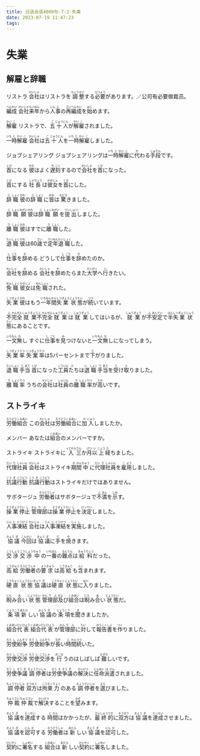 ```yaml
---
title: 日语会语4000句-7-2-失業
date: 2023-07-19 11:47:23
tags:
---
```


# 失業

## 解雇と辞職

<ruby>リストラ</ruby>
<ruby>会<rt>かい</rt>社<rt>しゃ</rt>はリストラを<rt></rt>調<rt>ちょう</rt>整<rt>せい</rt>する<rt></rt>必<rt>ひつ</rt>要<rt>よう</rt>があります。／公司有必要做裁员。</ruby>

<!-- more -->

<ruby>編<rt>へん</rt>成<rt>せい</rt></ruby>
<ruby>会<rt>かい</rt>社<rt>しゃ</rt>来<rt>らい</rt>年<rt>ねん</rt>から<rt></rt>人<rt>じん</rt>事<rt>じ</rt>の<rt></rt>再<rt>さい</rt>編<rt>へん</rt>成<rt>せい</rt>を<rt></rt>始<rt>はじ</rt>めます。</ruby>

<ruby>解<rt>かい</rt>雇<rt>こ</rt></ruby>
<ruby>リストラで、<rt></rt>五<rt>ご</rt>十<rt>じゅう</rt>人<rt>にん</rt>が<rt></rt>解<rt>かい</rt>雇<rt>こ</rt>されました。</ruby>

<ruby>一<rt>いち</rt>時<rt>じ</rt>解<rt>かい</rt>雇<rt>こ</rt></ruby>
<ruby>会<rt>かい</rt>社<rt>しゃ</rt>は<rt></rt>五<rt>ご</rt>十<rt>じゅう</rt>人<rt>にん</rt>を<rt></rt>一<rt>いち</rt>時<rt>じ</rt>解<rt>かい</rt>雇<rt>こ</rt>しました。</ruby>

<ruby>ジョブシェアリング</ruby>
<ruby>ジョブシェアリングは<rt></rt>一<rt>いち</rt>時<rt>じ</rt>解<rt>かい</rt>雇<rt>こ</rt>に<rt></rt>代<rt>か</rt>わる<rt></rt>手<rt>しゅ</rt>段<rt>だん</rt>です。</ruby>

<ruby>首<rt>くび</rt>になる</ruby>
<ruby>彼<rt>かれ</rt>はよく<rt></rt>遅<rt>ち</rt>刻<rt>こく</rt>するので<rt></rt>会<rt>かい</rt>社<rt>しゃ</rt>を<rt></rt>首<rt>くび</rt>になった。</ruby>

<ruby>首<rt>くび</rt>にする</ruby>
<ruby>社<rt>しゃ</rt>長<rt>ちょう</rt>は<rt></rt>彼<rt>かの</rt>女<rt>じょ</rt>を<rt></rt>首<rt>くび</rt>にした。</ruby>

<ruby>辞<rt>じ</rt>職<rt>しょく</rt></ruby>
<ruby>彼<rt>かれ</rt>の<rt></rt>辞<rt>じ</rt>職<rt>しょく</rt>に<rt></rt>皆<rt>みな</rt>は<rt></rt>驚<rt>おどろ</rt>きました。</ruby>

<ruby>辞<rt>じ</rt>職<rt>しょく</rt>願<rt>ねがい</rt></ruby>
<ruby>彼<rt>かれ</rt>は<rt></rt>辞<rt>じ</rt>職<rt>しょく</rt>願<rt>ねがい</rt>を<rt></rt>提<rt>てい</rt>出<rt>しゅつ</rt>しました。</ruby>

<ruby>離<rt>り</rt>職<rt>しょく</rt></ruby>
<ruby>彼<rt>かれ</rt>はすでに<rt></rt>離<rt>り</rt>職<rt>しょく</rt>した。</ruby>

<ruby>退<rt>たい</rt>職<rt>しょく</rt></ruby>
<ruby>彼<rt>かれ</rt>は60<rt></rt>歳<rt>さい</rt>で<rt></rt>定<rt>てい</rt>年<rt>ねん</rt>退<rt>たい</rt>職<rt>しょく</rt>した。</ruby>

<ruby>仕<rt>し</rt>事<rt>ごと</rt>を<rt></rt>辞<rt>や</rt>める</ruby>
<ruby>どうして<rt></rt>仕<rt>し</rt>事<rt>ごと</rt>を<rt></rt>辞<rt>や</rt>めたのか。</ruby>

<ruby>会<rt>かい</rt>社<rt>しゃ</rt>を<rt></rt>辞<rt>や</rt>める</ruby>
<ruby>会<rt>かい</rt>社<rt>しゃ</rt>を<rt></rt>辞<rt>や</rt>めたらまた<rt></rt>大<rt>だい</rt>学<rt>がく</rt>へ<rt></rt>行<rt>い</rt>きたい。</ruby>

<ruby>免<rt>めん</rt>職<rt>しょく</rt></ruby>
<ruby>彼<rt>かの</rt>女<rt>じょ</rt>は<rt></rt>免<rt>めん</rt>職<rt>しょく</rt>された。</ruby>

<ruby>失<rt>しつ</rt>業<rt>ぎょう</rt></ruby>
<ruby>彼<rt>かれ</rt>はもう<rt></rt>一<rt>いち</rt>年<rt>ねん</rt>間<rt>かん</rt>失<rt>しつ</rt>業<rt>ぎょう</rt>状<rt>じょう</rt>態<rt>たい</rt>が<rt></rt>続<rt>つづ</rt>いています。</ruby>

<ruby>不<rt>ふ</rt>完<rt>かん</rt>全<rt>ぜん</rt>就<rt>しゅう</rt>業<rt>ぎょう</rt></ruby>
<ruby>不<rt>ふ</rt>完<rt>かん</rt>全<rt>ぜん</rt>就<rt>しゅう</rt>業<rt>ぎょう</rt>は<rt></rt>就<rt>しゅう</rt>業<rt>ぎょう</rt>してはいるが、<rt></rt>就<rt>しゅう</rt>業<rt>ぎょう</rt>が<rt></rt>不<rt>ふ</rt>安<rt>あん</rt>定<rt>てい</rt>で<rt></rt>半<rt>はん</rt>失<rt>しつ</rt>業<rt>ぎょう</rt>状<rt>じょう</rt>態<rt>たい</rt>にあることです。</ruby>

<ruby>一<rt>いち</rt>文<rt>もん</rt>無<rt>な</rt>し</ruby>
<ruby>すぐに<rt></rt>仕<rt>し</rt>事<rt>ごと</rt>を<rt></rt>見<rt>み</rt>つけないと<rt></rt>一<rt>いち</rt>文<rt>もん</rt>無<rt>な</rt>しになってしまう。</ruby>

<ruby>失<rt>しつ</rt>業<rt>ぎょう</rt>率<rt>りつ</rt></ruby>
<ruby>失<rt>しつ</rt>業<rt>ぎょう</rt>率<rt>りつ</rt>は5パーセントまで<rt></rt>下<rt>さ</rt>がりました。</ruby>

<ruby>退<rt>たい</rt>職<rt>しょく</rt>手<rt>て</rt>当<rt>あて</rt></ruby>
<ruby>首<rt>くび</rt>になった<rt></rt>工<rt>こう</rt>員<rt>いん</rt>たちは退<rt>たい</rt>職<rt>しょく</rt>手<rt>て</rt>当<rt>あて</rt>を<rt></rt>受<rt>う</rt>け<rt></rt>取<rt>と</rt>りました。</ruby>

<ruby>離<rt>り</rt>職<rt>しょく</rt>率<rt>りつ</rt></ruby>
<ruby>うちの<rt></rt>会<rt>かい</rt>社<rt>しゃ</rt>は<rt></rt>社<rt>しゃ</rt>員<rt>いん</rt>の<rt></rt>離<rt>り</rt>職<rt>しょく</rt>率<rt>りつ</rt>が<rt></rt>高<rt>たか</rt>いです。</ruby>


## ストライキ

<ruby>労<rt>ろう</rt>働<rt>どう</rt>組<rt>くみ</rt>合<rt>あい</rt></ruby>
<ruby>この<rt></rt>会<rt>かい</rt>社<rt>しゃ</rt>は<rt></rt>労<rt>ろう</rt>働<rt>どう</rt>組<rt>くみ</rt>合<rt>あい</rt>に<rt></rt>加<rt>か</rt>入<rt>にゅう</rt>しましたか。</ruby>

<ruby>メンバー</ruby>
<ruby>あなたは<rt></rt>組<rt>くみ</rt>合<rt>あい</rt>のメンバーですか。</ruby>

<ruby>ストライキ</ruby>
<ruby>ストライキに<rt></rt>入<rt>ってから</rt>三<rt>さん</rt>か<rt></rt>月<rt>げつ</rt>以<rt>い</rt>上<rt>じょう</rt>経<rt>た</rt>ちました。</ruby>

<ruby>代<rt>だい</rt>理<rt>り</rt>社<rt>しゃ</rt>員<rt>いん</rt></ruby>
<ruby>会<rt>かい</rt>社<rt>しゃ</rt>はストライキ<rt></rt>期<rt>き</rt>間<rt>かん</rt>中<rt>ちゅう</rt>に<rt></rt>代<rt>だい</rt>理<rt>り</rt>社<rt>しゃ</rt>員<rt>いん</rt>を<rt></rt>雇<rt>こ</rt>用<rt>よう</rt>しました。</ruby>

<ruby>抗<rt>こう</rt>議<rt>ぎ</rt>行<rt>こう</rt>動<rt>どう</rt></ruby>
<ruby>抗<rt>こう</rt>議<rt>ぎ</rt>行<rt>こう</rt>動<rt>どう</rt>はストライキだけではありません。</ruby>

<ruby>サボタージュ</ruby>
<ruby>労<rt>ろう</rt>働<rt>どう</rt>者<rt>しゃ</rt>はサボタージュで<rt></rt>不<rt>ふ</rt>満<rt>まん</rt>を<rt></rt>示<rt>しめ</rt>す。</ruby>

<ruby>操<rt>そう</rt>業<rt>ぎょう</rt>停<rt>てい</rt>止<rt>し</rt></ruby>
<ruby>管<rt>かん</rt>理<rt>り</rt>部<rt>ぶ</rt>は<rt></rt>操<rt>そう</rt>業<rt>ぎょう</rt>停<rt>てい</rt>止<rt>し</rt>を<rt></rt>決<rt>けっ</rt>定<rt>てい</rt>しました。</ruby>

<ruby>人<rt>じん</rt>事<rt>じ</rt>凍<rt>とう</rt>結<rt>けつ</rt></ruby>
<ruby>会<rt>かい</rt>社<rt>しゃ</rt>は<rt></rt>人<rt>じん</rt>事<rt>じ</rt>凍<rt>とう</rt>結<rt>けつ</rt>を<rt></rt>実<rt>じっ</rt>施<rt>し</rt>しました。</ruby>

<ruby>協<rt>きょう</rt>議<rt>ぎ</rt></ruby>
<ruby>今<rt>こん</rt>回<rt>かい</rt>は<rt></rt>協<rt>きょう</rt>議<rt>ぎ</rt>に<rt></rt>手<rt>て</rt>を<rt></rt>焼<rt>や</rt>きます。</ruby>

<ruby>交<rt>こう</rt>渉<rt>しょう</rt></ruby>
<ruby>交<rt>こう</rt>渉<rt>しょう</rt>中<rt>ちゅう</rt>の<rt></rt>一<rt>いち</rt>番<rt>ばん</rt>の<rt></rt>難<rt>なん</rt>点<rt>てん</rt>は<rt></rt>給<rt>きゅう</rt>料<rt>りょう</rt>だった。</ruby>

<ruby>高<rt>こう</rt>給<rt>きゅう</rt></ruby>
<ruby>労<rt>ろう</rt>働<rt>どう</rt>者<rt>しゃ</rt>の<rt></rt>要<rt>よう</rt>求<rt>きゅう</rt>は<rt></rt>高<rt>こう</rt>給<rt>きゅう</rt>も<rt></rt>含<rt>ふく</rt>まれます。</ruby>

<ruby>硬<rt>こう</rt>直<rt>ちょく</rt>状<rt>じょう</rt>態<rt>たい</rt></ruby>
<ruby>協<rt>きょう</rt>議<rt>ぎ</rt>は<rt></rt>硬<rt>こう</rt>直<rt>ちょく</rt>状<rt>じょう</rt>態<rt>たい</rt>に<rt></rt>入<rt>はい</rt>りました。</ruby>

<ruby>睨<rt>にら</rt>み<rt></rt>合<rt>あ</rt>い<rt></rt>状<rt>じょう</rt>態<rt>たい</rt></ruby>
<ruby>管<rt>かん</rt>理<rt>り</rt>部<rt>ぶ</rt>及<rt>およ</rt>び<rt></rt>組<rt>くみ</rt>合<rt>あい</rt>は<rt></rt>睨<rt>にら</rt>み<rt></rt>合<rt>あ</rt>い<rt></rt>状<rt>じょう</rt>態<rt>たい</rt>だ。</ruby>

<ruby>条<rt>じょう</rt>項<rt>こう</rt></ruby>
<ruby>新<rt>あたら</rt>しい<rt></rt>協<rt>きょう</rt>議<rt>ぎ</rt>の<rt></rt>条<rt>じょう</rt>項<rt>こう</rt>を<rt></rt>聞<rt>き</rt>きましたか。</ruby>

<ruby>組<rt>くみ</rt>合<rt>あい</rt>代<rt>だい</rt>表<rt>ひょう</rt></ruby>
<ruby>組<rt>くみ</rt>合<rt>あい</rt>代<rt>だい</rt>表<rt>ひょう</rt>が<rt></rt>管<rt>かん</rt>理<rt>り</rt>部<rt>ぶ</rt>に<rt></rt>対<rt>たい</rt>して<rt></rt>報<rt>ほう</rt>告<rt>こく</rt>書<rt>しょ</rt>を<rt></rt>作<rt>つく</rt>りました。</ruby>

<ruby>労<rt>ろう</rt>使<rt>し</rt>紛<rt>ふん</rt>争<rt>そう</rt></ruby>
<ruby>労<rt>ろう</rt>使<rt>し</rt>紛<rt>ふん</rt>争<rt>そう</rt>が<rt></rt>長<rt>なが</rt>い<rt></rt>時<rt>じ</rt>間<rt>かん</rt>続<rt>つづ</rt>いた。</ruby>

<ruby>労<rt>ろう</rt>使<rt>し</rt>交<rt>こう</rt>渉<rt>しゃ</rt></ruby>
<ruby>労<rt>ろう</rt>使<rt>し</rt>交<rt>こう</rt>渉<rt>しゃ</rt>を<rt></rt>行<rt>おこな</rt>うのはしばしば<rt></rt>難<rt>むずか</rt>しいです。</ruby>

<ruby>労<rt>ろう</rt>使<rt>し</rt>争<rt>そう</rt>議<rt>ぎ</rt></ruby>
<ruby>調<rt>ちょう</rt>停<rt>てい</rt>者<rt>しゃ</rt>は<rt></rt>労<rt>ろう</rt>使<rt>そ</rt>争<rt>そう</rt>議<rt>ぎ</rt>の<rt></rt>解<rt>かい</rt>決<rt>けつ</rt>に<rt></rt>任<rt>にん</rt>命<rt>めい</rt>派<rt>は</rt>遣<rt>けん</rt>されました。</ruby>

<ruby>調<rt>ちょう</rt>停<rt>てい</rt>者<rt>しゃ</rt></ruby>
<ruby>双<rt>そう</rt>方<rt>ほう</rt>は<rt></rt>拘<rt>こう</rt>束<rt>そく</rt>力<rt>りょく</rt>のある<rt></rt>調<rt>ちょう</rt>停<rt>てい</rt>者<rt>しゃ</rt>を<rt></rt>選<rt>えら</rt>びました。</ruby>

<ruby>仲<rt>ちゅう</rt>裁<rt>さい</rt></ruby>
<ruby>仲<rt>ちゅう</rt>裁<rt>さい</rt>で<rt></rt>解<rt>かい</rt>決<rt>けつ</rt>することを<rt></rt>望<rt>のぞ</rt>みます。</ruby>

<ruby>協<rt>きょう</rt>議<rt>ぎ</rt>を<rt></rt>達<rt>たっ</rt>成<rt>せい</rt>する</ruby>
<ruby>時<rt>じ</rt>間<rt>かん</rt>はかかったが、<rt></rt>最<rt>さい</rt>終<rt>しゅう</rt>的<rt>てき</rt>に<rt></rt>双<rt>そう</rt>方<rt>ほう</rt>は<rt></rt>協<rt>きょう</rt>議<rt>ぎ</rt>を<rt></rt>達<rt>たっ</rt>成<rt>せい</rt>させました。</ruby>

<ruby>協<rt>きょう</rt>議<rt>ぎ</rt>を<rt></rt>認<rt>にん</rt>可<rt>か</rt>する</ruby>
<ruby>労<rt>ろう</rt>働<rt>どう</rt>者<rt>しゃ</rt>は<rt></rt>新<rt>あたら</rt>しい<rt></rt>協<rt>きょう</rt>議<rt>ぎ</rt>を<rt></rt>認<rt>にん</rt>可<rt>か</rt>した。</ruby>

<ruby>契<rt>けい</rt>約<rt>やく</rt>に<rt></rt>署<rt>しょ</rt>名<rt>めい</rt>する</ruby>
<ruby>組<rt>くみ</rt>合<rt>あい</rt>は<rt></rt>新<rt>あたら</rt>しい<rt></rt>契<rt>けい</rt>約<rt>やく</rt>に<rt></rt>署<rt>しょ</rt>名<rt>めい</rt>しました。</ruby>

